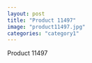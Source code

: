 ```yaml
---
layout: post
title: "Product 11497"
image: "product11497.jpg"
categories: "category1"
---
```

Product 11497
